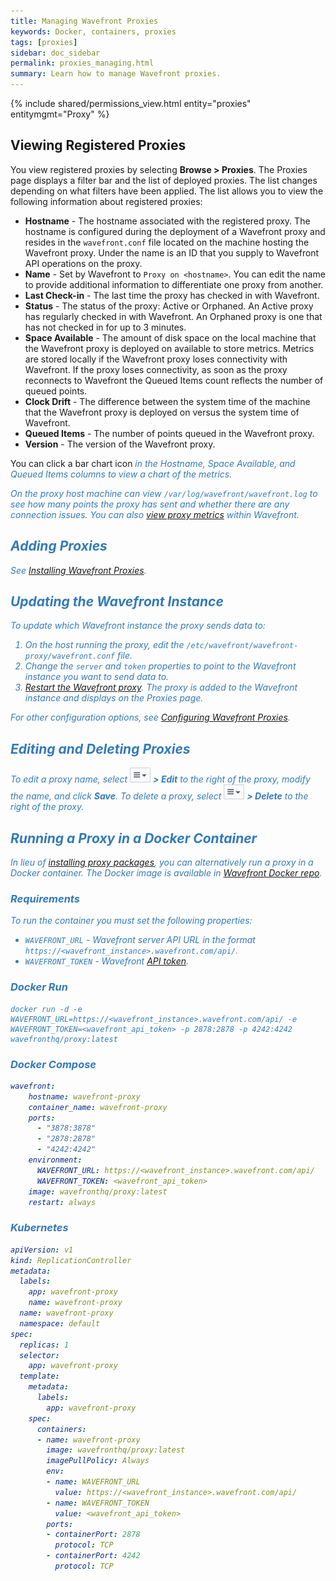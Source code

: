 ```yaml
---
title: Managing Wavefront Proxies
keywords: Docker, containers, proxies
tags: [proxies]
sidebar: doc_sidebar
permalink: proxies_managing.html
summary: Learn how to manage Wavefront proxies.
---
```


{% include shared/permissions_view.html entity="proxies" entitymgmt="Proxy" %}

## Viewing Registered Proxies

You view registered proxies by selecting **Browse > Proxies**.  The Proxies page displays a filter bar and the list of deployed proxies. The list changes depending on what filters have been applied.  The list allows you to view the following information about registered proxies:

- **Hostname** - The hostname associated with the registered proxy. The hostname is configured during the deployment of a Wavefront proxy and resides in the `wavefront.conf` file located on the machine hosting the Wavefront proxy. Under the name is an ID that you supply to Wavefront API operations on the proxy.
- **Name** - Set by Wavefront to `Proxy on <hostname>`.  You can edit the name to provide additional information to differentiate one proxy from another.
- **Last Check-in** - The last time the proxy has checked in with Wavefront.
- **Status** - The status of the proxy: Active or Orphaned. An Active proxy has regularly checked in with Wavefront. An Orphaned proxy is one that has not checked in for up to 3 minutes.
- **Space Available** - The amount of disk space on the local machine that the Wavefront proxy is deployed on available to store metrics. Metrics are stored locally if the Wavefront proxy loses connectivity with Wavefront. If the proxy loses connectivity, as soon as the proxy reconnects to Wavefront the Queued Items count reflects the number of queued points.
- **Clock Drift** - The difference between the system time of the machine that the Wavefront proxy is deployed on versus the system time of Wavefront.
- **Queued Items** - The number of points queued in the Wavefront proxy.
- **Version** - The version of the Wavefront proxy.

You can click a bar chart icon <i class="fa-bar-chart fa" style="color: #337ab7;"/> in the Hostname, Space Available, and Queued Items columns to view a chart of the metrics.

On the proxy host machine can view `/var/log/wavefront/wavefront.log` to see how many points the proxy has sent and whether there are any connection issues. You can also [view proxy metrics](wavefront_monitoring.html) within Wavefront.
 
## Adding Proxies
See [Installing Wavefront Proxies](proxies_installing.html).
 
## Updating the Wavefront Instance

To update which Wavefront instance the proxy sends data to:

1. On the host running the proxy, edit the `/etc/wavefront/wavefront-proxy/wavefront.conf` file.
1. Change the `server` and `token` properties to point to the Wavefront instance you want to send data to. 
1. [Restart the Wavefront proxy](proxies_installing.html#restart). The proxy is added to the Wavefront instance and displays on the Proxies page.
 
For other configuration options, see [Configuring Wavefront Proxies](proxies_configuring.html). 

## Editing and Deleting Proxies
To edit a proxy name, select  ![action_menu.png](images/action_menu.png#inline) **> Edit** to the right of the proxy, modify the name, and click **Save**.
To delete a proxy, select  ![action_menu.png](images/action_menu.png#inline) **> Delete** to the right of the proxy.

<a name="docker"></a>

## Running a Proxy in a Docker Container

In lieu of [installing proxy packages](proxies_installing.html), you can alternatively run a proxy in a Docker container. The Docker image is available in [Wavefront Docker repo](https://hub.docker.com/r/wavefronthq/proxy/). 

### Requirements

To run the container you must set the following properties:

- `WAVEFRONT_URL` - Wavefront server API URL in the format `https://<wavefront_instance>.wavefront.com/api/`.
- `WAVEFRONT_TOKEN` - Wavefront [API token](wavefront_api.html#generating-an-api-token).


### Docker Run

```shell
docker run -d -e WAVEFRONT_URL=https://<wavefront_instance>.wavefront.com/api/ -e WAVEFRONT_TOKEN=<wavefront_api_token> -p 2878:2878 -p 4242:4242 wavefronthq/proxy:latest  
```

### Docker Compose

```yaml
wavefront:  
    hostname: wavefront-proxy  
    container_name: wavefront-proxy  
    ports:  
      - "3878:3878"  
      - "2878:2878"  
      - "4242:4242"  
    environment:  
      WAVEFRONT_URL: https://<wavefront_instance>.wavefront.com/api/  
      WAVEFRONT_TOKEN: <wavefront_api_token>  
    image: wavefronthq/proxy:latest  
    restart: always
```

### Kubernetes

```yaml
apiVersion: v1  
kind: ReplicationController  
metadata:  
  labels:  
    app: wavefront-proxy  
    name: wavefront-proxy  
  name: wavefront-proxy  
  namespace: default  
spec:  
  replicas: 1  
  selector:  
    app: wavefront-proxy  
  template:  
    metadata:  
      labels:  
        app: wavefront-proxy  
    spec:  
      containers:  
      - name: wavefront-proxy  
        image: wavefronthq/proxy:latest  
        imagePullPolicy: Always  
        env:  
        - name: WAVEFRONT_URL  
          value: https://<wavefront_instance>.wavefront.com/api/  
        - name: WAVEFRONT_TOKEN  
          value: <wavefront_api_token>
        ports:  
        - containerPort: 2878  
          protocol: TCP  
        - containerPort: 4242  
          protocol: TCP  
```


